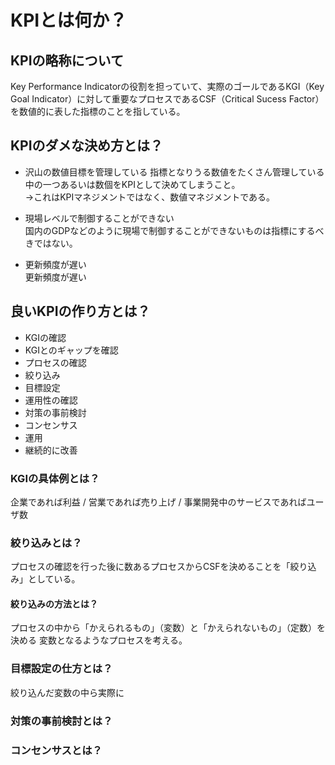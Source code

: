 # KPIとは何か？
## KPIの略称について
Key Performance Indicatorの役割を担っていて、実際のゴールであるKGI（Key Goal Indicator）に対して重要なプロセスであるCSF（Critical Sucess Factor）を数値的に表した指標のことを指している。
## KPIのダメな決め方とは？
- 沢山の数値目標を管理している
指標となりうる数値をたくさん管理している中の一つあるいは数個をKPIとして決めてしまうこと。  
→これはKPIマネジメントではなく、数値マネジメントである。

- 現場レベルで制御することができない  
国内のGDPなどのように現場で制御することができないものは指標にするべきではない。

- 更新頻度が遅い  
更新頻度が遅い

## 良いKPIの作り方とは？  
- KGIの確認
- KGIとのギャップを確認
- プロセスの確認
- 絞り込み
- 目標設定
- 運用性の確認
- 対策の事前検討
- コンセンサス
- 運用
- 継続的に改善

### KGIの具体例とは？
企業であれば利益 / 営業であれば売り上げ / 事業開発中のサービスであればユーザ数

### 絞り込みとは？
プロセスの確認を行った後に数あるプロセスからCSFを決めることを「絞り込み」としている。  
#### 絞り込みの方法とは？
プロセスの中から「かえられるもの」（変数）と「かえられないもの」（定数）を決める
変数となるようなプロセスを考える。

### 目標設定の仕方とは？
絞り込んだ変数の中ら実際に

### 対策の事前検討とは？

### コンセンサスとは？
